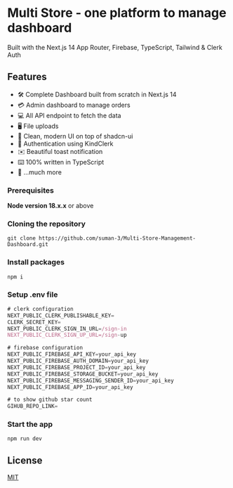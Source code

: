 #  Multi Store - one platform to manage dashboard

Built with the Next.js 14 App Router, Firebase, TypeScript, Tailwind & Clerk Auth


## Features

- 🛠️ Complete Dashboard built from scratch in Next.js 14
- 💳  Admin dashboard to manage orders
- 💻 All API endpoint to fetch the data
- 🖥️ File uploads
- 🌟 Clean, modern UI on top of shadcn-ui
- 🔑 Authentication using KindClerk
- ✉️ Beautiful toast notification
- ⌨️ 100% written in TypeScript
- 🎁 ...much more

### Prerequisites

**Node version 18.x.x** or above

### Cloning the repository

```shell
git clone https://github.com/suman-3/Multi-Store-Management-Dashboard.git
```

### Install packages

```shell
npm i
```

### Setup .env file


```js
# clerk configuration
NEXT_PUBLIC_CLERK_PUBLISHABLE_KEY=
CLERK_SECRET_KEY=
NEXT_PUBLIC_CLERK_SIGN_IN_URL=/sign-in
NEXT_PUBLIC_CLERK_SIGN_UP_URL=/sign-up

# firebase configuration
NEXT_PUBLIC_FIREBASE_API_KEY=your_api_key
NEXT_PUBLIC_FIREBASE_AUTH_DOMAIN=your_api_key
NEXT_PUBLIC_FIREBASE_PROJECT_ID=your_api_key
NEXT_PUBLIC_FIREBASE_STORAGE_BUCKET=your_api_key
NEXT_PUBLIC_FIREBASE_MESSAGING_SENDER_ID=your_api_key
NEXT_PUBLIC_FIREBASE_APP_ID=your_api_key

# to show github star count
GIHUB_REPO_LINK=

```

### Start the app

```shell
npm run dev
```

## License

[MIT](https://choosealicense.com/licenses/mit/)
